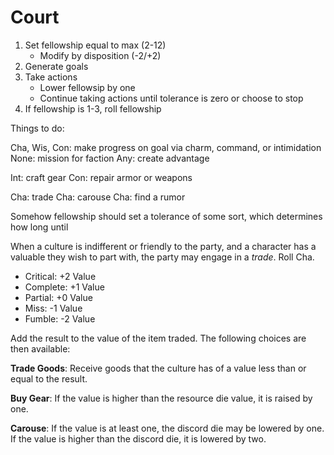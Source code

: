 # Court

1. Set fellowship equal to max (2-12)
   * Modify by disposition (-2/+2)
2. Generate goals
3. Take actions
   * Lower fellowsip by one
   * Continue taking actions until tolerance is zero or choose to stop
4. If fellowship is 1-3, roll fellowship

Things to do:

Cha, Wis, Con: make progress on goal via charm, command, or intimidation
None: mission for faction
Any: create advantage

Int: craft gear
Con: repair armor or weapons

Cha: trade
Cha: carouse
Cha: find a rumor

Somehow fellowship should set a tolerance of some sort, which determines how long until

When a culture is indifferent or friendly to the party, and a character has a valuable they wish to part with, the party may engage in a *trade*. Roll Cha.

* Critical: +2 Value
* Complete: +1 Value
* Partial: +0 Value
* Miss: -1 Value
* Fumble: -2 Value

Add the result to the value of the item traded. The following choices are then available: 

**Trade Goods**: Receive goods that the culture has of a value less than or equal to the result.

**Buy Gear**: If the value is higher than the resource die value, it is raised by one.

**Carouse**: If the value is at least one, the discord die may be lowered by one. If the value is higher than the discord die, it is lowered by two.